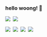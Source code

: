 ### hello woong! 👋

<p align="left">
  <img src="https://img.shields.io/badge/C++-00599C?style=flat-square&logo=cplusplus&logoColor=white"></a>&nbsp
  <img src="https://img.shields.io/badge/Python-3766AB?style=flat-square&logo=Python&logoColor=white"/></a>&nbsp 
  
</p>
<p>
  <img src="https://img.shields.io/badge/Javascript-ffb13b?style=flat-square&logo=javascript&logoColor=white"/></a>&nbsp 
  <img src="https://img.shields.io/badge/Node.js-339933?style=flat-square&logo=Node.js&logoColor=white"/></a>&nbsp
  <img src="https://img.shields.io/badge/Express-000000?style=flat-square&logo=Express&logoColor=white"/></a>&nbsp
  <img src="https://img.shields.io/badge/Mysql-E6B91E?style=flat-square&logo=MySql&logoColor=white"/></a>&nbsp 
</p>
